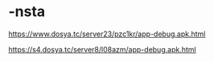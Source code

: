 # -nsta


https://www.dosya.tc/server23/pzc1kr/app-debug.apk.html


https://s4.dosya.tc/server8/l08azm/app-debug.apk.html
